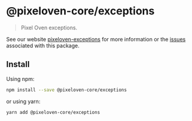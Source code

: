 # @pixeloven-core/exceptions

> Pixel Oven exceptions.

See our website [pixeloven-exceptions](https://github.com/pixeloven/pixeloven) for more information or the [issues](https://github.com/pixeloven/pixeloven) associated with this package.

## Install

Using npm:

```sh
npm install --save @pixeloven-core/exceptions
```

or using yarn:

```sh
yarn add @pixeloven-core/exceptions
```